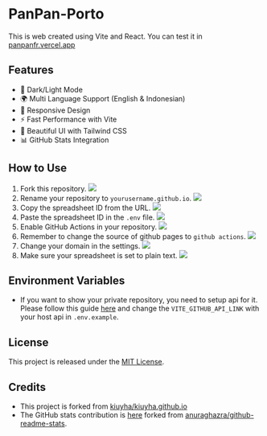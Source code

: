 # PanPan-Porto

This is web created using Vite and React. You can test it in <a href="https://panpanfr.github.io/" target="_blank">panpanfr.vercel.app</a>

## Features

- 🌙 Dark/Light Mode
- 🌍 Multi Language Support (English & Indonesian)
- 📱 Responsive Design
- ⚡ Fast Performance with Vite
- 🎨 Beautiful UI with Tailwind CSS
- 📊 GitHub Stats Integration

## How to Use

1. Fork this repository. <img src="https://raw.githubusercontent.com/PanPanFR/panpan-porto/main/docs/ForkRepository.png">
2. Rename your repository to `yourusername.github.io`. <img src="https://raw.githubusercontent.com/PanPanFR/panpan-porto/main/docs/RenameRepository.png">
3. Copy the spreadsheet ID from the URL. <img src="https://raw.githubusercontent.com/PanPanFR/panpan-porto/main/docs/CopySpreadsheet.png">
4. Paste the spreadsheet ID in the `.env` file. <img src="https://raw.githubusercontent.com/PanPanFR/panpan-porto/main/docs/SpreadsheetID.png">
5. Enable GitHub Actions in your repository. <img src="https://raw.githubusercontent.com/PanPanFR/panpan-porto/main/docs/EnableWorkflow.png">
6. Remember to change the source of github pages to `github actions`. <img src="https://raw.githubusercontent.com/PanPanFR/panpan-porto/main/docs/ChangeSourcePages.png">
7. Change your domain in the settings. <img src="https://raw.githubusercontent.com/PanPanFR/panpan-porto/main/docs/ChangeDomain.png">
8. Make sure your spreadsheet is set to plain text. <img src="https://raw.githubusercontent.com/PanPanFR/panpan-porto/main/docs/EnsurePlainText.png">

## Environment Variables

- If you want to show your private repository, you need to setup api for it. Please follow this guide <a href="https://github.com/PanPanFR/github-readme-stats?tab=readme-ov-file#deploy-on-your-own" target="_blank">here</a> and change the `VITE_GITHUB_API_LINK` with your host api in `.env.example`.

## License

This project is released under the [MIT License](https://github.com/PanPanFR/panpan-porto/blob/main/LICENSE).

## Credits

- This project is forked from <a href="https://github.com/kiuyha/kiuyha.github.io" target="_blank">kiuyha/kiuyha.github.io</a>
- The GitHub stats contribution is <a href="https://github.com/PanPanFR/github-readme-stats" target="_blank">here</a> forked from <a href="https://github.com/anuraghazra/github-readme-stats" target="_blank">anuraghazra/github-readme-stats</a>.
